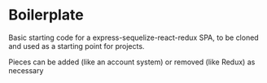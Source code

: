 # Boilerplate

Basic starting code for a express-sequelize-react-redux SPA, to be cloned and used as a starting point for projects.

Pieces can be added (like an account system) or removed (like Redux) as necessary
